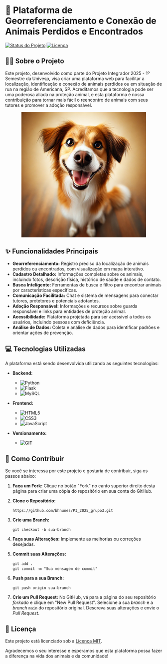 # 🐾 Plataforma de Georreferenciamento e Conexão de Animais Perdidos e Encontrados

[![Status do Projeto](https://img.shields.io/badge/Status-Em%20Desenvolvimento-yellow.svg)](https://github.com/SEU_USUARIO/NOME_DO_REPOSITORIO)
[![Licença](https://img.shields.io/badge/Licença-MIT-blue.svg)](https://opensource.org/licenses/MIT)

## 🐶🐱 Sobre o Projeto

Este projeto, desenvolvido como parte do Projeto Integrador 2025 - 1º Semestre da Univesp, visa criar uma plataforma web para facilitar a localização, identificação e conexão de animais perdidos ou em situação de rua na região de Americana, SP. Acreditamos que a tecnologia pode ser uma poderosa aliada na proteção animal, e esta plataforma é nossa contribuição para tornar mais fácil o reencontro de animais com seus tutores e promover a adoção responsável.

<p align="center">
  <img src="static\img\logo_projeto.png" alt="Logo da Plataforma" width="400">
</p>

## ✨ Funcionalidades Principais

*   **Georreferenciamento:** Registro preciso da localização de animais perdidos ou encontrados, com visualização em mapa interativo.
*   **Cadastro Detalhado:** Informações completas sobre os animais, incluindo fotos, descrição física, histórico de saúde e dados de contato.
*   **Busca Inteligente:** Ferramentas de busca e filtro para encontrar animais por características específicas.
*   **Comunicação Facilitada:** Chat e sistema de mensagens para conectar tutores, protetores e potenciais adotantes.
*   **Adoção Responsável:** Informações e recursos sobre guarda responsável e links para entidades de proteção animal.
*   **Acessibilidade:** Plataforma projetada para ser acessível a todos os usuários, incluindo pessoas com deficiência.
*   **Análise de Dados:** Coleta e análise de dados para identificar padrões e orientar ações de prevenção.

## 💻 Tecnologias Utilizadas

A plataforma está sendo desenvolvida utilizando as seguintes tecnologias:

*   **Backend:**
    *   <img src="https://img.shields.io/badge/Python-3776AB?style=for-the-badge&logo=python&logoColor=white" alt="Python">
    *   <img src="https://img.shields.io/badge/Flask-000000?style=for-the-badge&logo=flask&logoColor=white" alt="Flask">
    *   <img src="https://img.shields.io/badge/MySQL-4479A1?style=for-the-badge&logo=mysql&logoColor=white" alt="MySQL">
*   **Frontend:**
    *   <img src="https://img.shields.io/badge/HTML5-E34F26?style=for-the-badge&logo=html5&logoColor=white" alt="HTML5">
    *   <img src="https://img.shields.io/badge/CSS3-1572B6?style=for-the-badge&logo=css3&logoColor=white" alt="CSS3">
    *   <img src="https://img.shields.io/badge/JavaScript-F7DF1E?style=for-the-badge&logo=javascript&logoColor=black" alt="JavaScript">

* **Versionamento:**
    * <img src="https://img.shields.io/badge/GIT-E44C30?style=for-the-badge&logo=git&logoColor=white" alt="GIT">

## 🚀 Como Contribuir

Se você se interessa por este projeto e gostaria de contribuir, siga os passos abaixo:

1.  **Faça um Fork:** Clique no botão "Fork" no canto superior direito desta página para criar uma cópia do repositório em sua conta do GitHub.
2.  **Clone o Repositório:**
    ```
    https://github.com/bhnunes/PI_2025_grupo3.git
    ```
3.  **Crie uma Branch:**
    ```
    git checkout -b sua-branch
    ```

4.  **Faça suas Alterações:** Implemente as melhorias ou correções desejadas.

5.  **Commit suas Alterações:**
    ```
    git add .
    git commit -m "Sua mensagem de commit"
    ```

6.  **Push para a sua Branch:**
    ```
    git push origin sua-branch
    ```

7.  **Crie um Pull Request:** No GitHub, vá para a página do seu repositório *forkado* e clique em "New Pull Request". 
Selecione a sua *branch* e a *branch* `main` do repositório original. Descreva suas alterações e envie o *Pull Request*.

## 🤝 Licença

Este projeto está licenciado sob a [Licença MIT](https://opensource.org/licenses/MIT).


Agradecemos o seu interesse e esperamos que esta plataforma possa fazer a diferença na vida dos animais e da comunidade!
